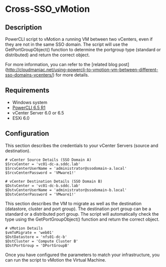 # Cross-SSO_vMotion

## Description
PowerCLI script to vMotion a running VM between two vCenters, even if they are not in the same SSO domain.
The script will use the GetPortGroupObject() function to determine the portgroup type (standard or distributed) and return the correct object.

For more information, you can refer to the [related blog post] (http://cloudmaniac.net/using-powercli-to-vmotion-vm-between-different-sso-domains-vcenters/) for more details.

## Requirements
* Windows system
* [PowerCLI 6.5 R1](https://my.vmware.com/group/vmware/details?downloadGroup=PCLI650R1&productId=568)
* vCenter Server 6.0 or 6.5
* ESXi 6.0

## Configuration

This section describes the credentials to your vCenter Servers (source and destination).

```console
# vCenter Source Details (SSO Domain A)
$SrcvCenter = 'vc01-dc-a.sddc.lab'
$SrcvCenterUserName = 'administrator@ssodomain-a.local'
$SrcvCenterPassword = 'VMware1!'

# vCenter Destination Details (SSO Domain B)
$DstvCenter = 'vc01-dc-b.sddc.lab'
$DstvCenterUserName = 'administrator@ssodomain-b.local'
$DstvCenterPassword = 'VMware1!'
```

This section describes the VM to migrate as well as the destination (datastore, cluster and port group). The destination port group can be a standard or a distributed port group.
The script will automatically check the type using the GetPortGroupObject() function and return the correct object.

```console
# vMotion Details
$vmToMigrate = 'web01'
$DstDatastore = 'nfs01-dc-b'
$DstCluster = 'Compute Cluster B'
$DstPortGroup = 'DPortGroupB'
```

Once you have configured the parameters to match your infrastructure, you can run the script to vMotion the Virtual Machine.